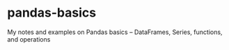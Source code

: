 # pandas-basics
My notes and examples on Pandas basics – DataFrames, Series, functions, and operations
